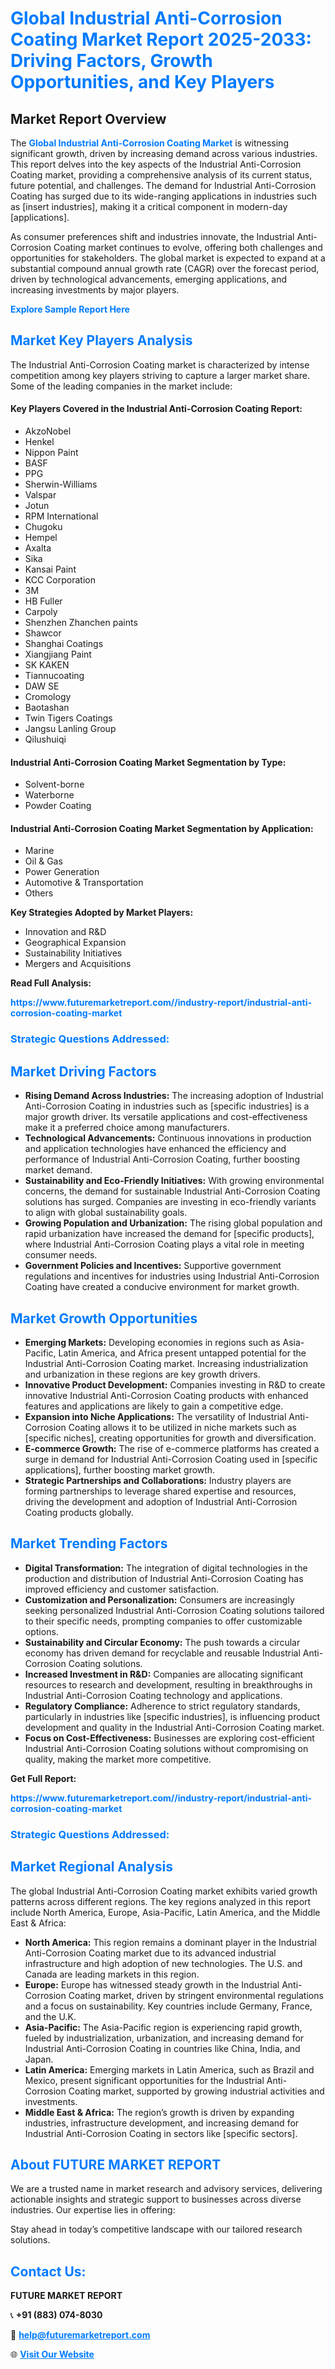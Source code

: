 <h1 style="color: #007BFF;">Global Industrial Anti-Corrosion Coating Market Report 2025-2033: Driving Factors, Growth Opportunities, and Key Players</h1>

<section id="overview">
<h2>Market Report Overview</h2>
<p>The <a href="https://www.futuremarketreport.com//industry-report/industrial-anti-corrosion-coating-market" style="color: #007BFF; text-decoration: none;"><strong>Global Industrial Anti-Corrosion Coating Market</strong></a> is witnessing significant growth, driven by increasing demand across various industries. This report delves into the key aspects of the Industrial Anti-Corrosion Coating market, providing a comprehensive analysis of its current status, future potential, and challenges. The demand for Industrial Anti-Corrosion Coating has surged due to its wide-ranging applications in industries such as [insert industries], making it a critical component in modern-day [applications].</p>
<p>As consumer preferences shift and industries innovate, the Industrial Anti-Corrosion Coating market continues to evolve, offering both challenges and opportunities for stakeholders. The global market is expected to expand at a substantial compound annual growth rate (CAGR) over the forecast period, driven by technological advancements, emerging applications, and increasing investments by major players.</p>
</section>

<section id="overview">
<p><a href="https://www.futuremarketreport.com//request-sample/reportId=57681" style="color: #007BFF; text-decoration: none;"><strong>Explore Sample Report Here</strong></a></p>
</section>

<section id="key-players">
<h2 style="color: #007BFF;">Market Key Players Analysis</h2>
<p>The Industrial Anti-Corrosion Coating market is characterized by intense competition among key players striving to capture a larger market share. Some of the leading companies in the market include:</p>
<h4>Key Players Covered in the Industrial Anti-Corrosion Coating Report:</h4>
<ul><li>AkzoNobel</li><li>Henkel</li><li>Nippon Paint</li><li>BASF</li><li>PPG</li><li>Sherwin-Williams</li><li>Valspar</li><li>Jotun</li><li>RPM International</li><li>Chugoku</li><li>Hempel</li><li>Axalta</li><li>Sika</li><li>Kansai Paint</li><li>KCC Corporation</li><li>3M</li><li>HB Fuller</li><li>Carpoly</li><li>Shenzhen Zhanchen paints</li><li>Shawcor</li><li>Shanghai Coatings</li><li>Xiangjiang Paint</li><li>SK KAKEN</li><li>Tiannucoating</li><li>DAW SE</li><li>Cromology</li><li>Baotashan</li><li>Twin Tigers Coatings</li><li>Jangsu Lanling Group</li><li>Qilushuiqi</li></ul>
<h4>Industrial Anti-Corrosion Coating Market Segmentation by Type:</h4>
<ul><li>Solvent-borne</li><li>Waterborne</li><li>Powder Coating</li></ul>

<h4>Industrial Anti-Corrosion Coating Market Segmentation by Application:</h4>
<ul><li>Marine</li><li>Oil &amp; Gas</li><li>Power Generation</li><li>Automotive &amp; Transportation</li><li>Others</li></ul>
<p><strong>Key Strategies Adopted by Market Players:</strong></p>
<ul>
<li>Innovation and R&D</li>
<li>Geographical Expansion</li>
<li>Sustainability Initiatives</li>
<li>Mergers and Acquisitions</li>
</ul>
</section>

<section>
<p><strong>Read Full Analysis: </strong></p><a href="https://www.futuremarketreport.com//industry-report/industrial-anti-corrosion-coating-market" style="color: #007BFF; text-decoration: none;"><strong>https://www.futuremarketreport.com//industry-report/industrial-anti-corrosion-coating-market</strong></a>
<h3 style="color: #007BFF;">Strategic Questions Addressed:</h3>
</section>

<section id="driving-factors">
<h2 style="color: #007BFF;">Market Driving Factors</h2>
<ul>
<li><strong>Rising Demand Across Industries:</strong> The increasing adoption of Industrial Anti-Corrosion Coating in industries such as [specific industries] is a major growth driver. Its versatile applications and cost-effectiveness make it a preferred choice among manufacturers.</li>
<li><strong>Technological Advancements:</strong> Continuous innovations in production and application technologies have enhanced the efficiency and performance of Industrial Anti-Corrosion Coating, further boosting market demand.</li>
<li><strong>Sustainability and Eco-Friendly Initiatives:</strong> With growing environmental concerns, the demand for sustainable Industrial Anti-Corrosion Coating solutions has surged. Companies are investing in eco-friendly variants to align with global sustainability goals.</li>
<li><strong>Growing Population and Urbanization:</strong> The rising global population and rapid urbanization have increased the demand for [specific products], where Industrial Anti-Corrosion Coating plays a vital role in meeting consumer needs.</li>
<li><strong>Government Policies and Incentives:</strong> Supportive government regulations and incentives for industries using Industrial Anti-Corrosion Coating have created a conducive environment for market growth.</li>
</ul>
</section>

<section id="growth-opportunities">
<h2 style="color: #007BFF;">Market Growth Opportunities</h2>
<ul>
<li><strong>Emerging Markets:</strong> Developing economies in regions such as Asia-Pacific, Latin America, and Africa present untapped potential for the Industrial Anti-Corrosion Coating market. Increasing industrialization and urbanization in these regions are key growth drivers.</li>
<li><strong>Innovative Product Development:</strong> Companies investing in R&D to create innovative Industrial Anti-Corrosion Coating products with enhanced features and applications are likely to gain a competitive edge.</li>
<li><strong>Expansion into Niche Applications:</strong> The versatility of Industrial Anti-Corrosion Coating allows it to be utilized in niche markets such as [specific niches], creating opportunities for growth and diversification.</li>
<li><strong>E-commerce Growth:</strong> The rise of e-commerce platforms has created a surge in demand for Industrial Anti-Corrosion Coating used in [specific applications], further boosting market growth.</li>
<li><strong>Strategic Partnerships and Collaborations:</strong> Industry players are forming partnerships to leverage shared expertise and resources, driving the development and adoption of Industrial Anti-Corrosion Coating products globally.</li>
</ul>
</section>

<section id="trending-factors">
<h2 style="color: #007BFF;">Market Trending Factors</h2>
<ul>
<li><strong>Digital Transformation:</strong> The integration of digital technologies in the production and distribution of Industrial Anti-Corrosion Coating has improved efficiency and customer satisfaction.</li>
<li><strong>Customization and Personalization:</strong> Consumers are increasingly seeking personalized Industrial Anti-Corrosion Coating solutions tailored to their specific needs, prompting companies to offer customizable options.</li>
<li><strong>Sustainability and Circular Economy:</strong> The push towards a circular economy has driven demand for recyclable and reusable Industrial Anti-Corrosion Coating solutions.</li>
<li><strong>Increased Investment in R&D:</strong> Companies are allocating significant resources to research and development, resulting in breakthroughs in Industrial Anti-Corrosion Coating technology and applications.</li>
<li><strong>Regulatory Compliance:</strong> Adherence to strict regulatory standards, particularly in industries like [specific industries], is influencing product development and quality in the Industrial Anti-Corrosion Coating market.</li>
<li><strong>Focus on Cost-Effectiveness:</strong> Businesses are exploring cost-efficient Industrial Anti-Corrosion Coating solutions without compromising on quality, making the market more competitive.</li>
</ul>
</section>

<section>
<p><strong>Get Full Report: </strong></p><a href="https://www.futuremarketreport.com//industry-report/industrial-anti-corrosion-coating-market" style="color: #007BFF; text-decoration: none;"><strong>https://www.futuremarketreport.com//industry-report/industrial-anti-corrosion-coating-market</strong></a>
<h3 style="color: #007BFF;">Strategic Questions Addressed:</h3>
</section>


<section id="regional-analysis">
<h2 style="color: #007BFF;">Market Regional Analysis</h2>
<p>The global Industrial Anti-Corrosion Coating market exhibits varied growth patterns across different regions. The key regions analyzed in this report include North America, Europe, Asia-Pacific, Latin America, and the Middle East & Africa:</p>
<ul>
<li><strong>North America:</strong> This region remains a dominant player in the Industrial Anti-Corrosion Coating market due to its advanced industrial infrastructure and high adoption of new technologies. The U.S. and Canada are leading markets in this region.</li>
<li><strong>Europe:</strong> Europe has witnessed steady growth in the Industrial Anti-Corrosion Coating market, driven by stringent environmental regulations and a focus on sustainability. Key countries include Germany, France, and the U.K.</li>
<li><strong>Asia-Pacific:</strong> The Asia-Pacific region is experiencing rapid growth, fueled by industrialization, urbanization, and increasing demand for Industrial Anti-Corrosion Coating in countries like China, India, and Japan.</li>
<li><strong>Latin America:</strong> Emerging markets in Latin America, such as Brazil and Mexico, present significant opportunities for the Industrial Anti-Corrosion Coating market, supported by growing industrial activities and investments.</li>
<li><strong>Middle East & Africa:</strong> The region’s growth is driven by expanding industries, infrastructure development, and increasing demand for Industrial Anti-Corrosion Coating in sectors like [specific sectors].</li>
</ul>
</section>

<footer>
<h2 style="color: #007BFF;">About FUTURE MARKET REPORT</h2>
<p>We are a trusted name in market research and advisory services, delivering actionable insights and strategic support to businesses across diverse industries. Our expertise lies in offering:</p>

<p>Stay ahead in today’s competitive landscape with our tailored research solutions.</p>

<h2 style="color: #007BFF;">Contact Us:</h2>
<p><strong>FUTURE MARKET REPORT</strong></p>
<p>📞 <strong>+91 (883) 074-8030</strong></p>
<p>📧 <strong><a href="mailto:help@futuremarketreport.com" style="color: #007BFF;">help@futuremarketreport.com</a></strong></p>
<p>🌐 <strong><a href="https://www.futuremarketreport.com/" style="color: #007BFF;">Visit Our Website</a></strong></p>
</footer>